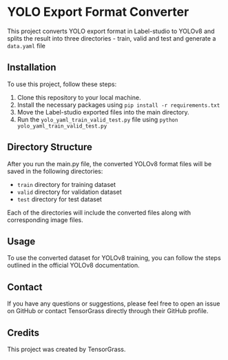 # YOLO Export Format Converter

This project converts YOLO export format in Label-studio to YOLOv8 and splits the result into three directories - train, valid and test and generate a `data.yaml` file

## Installation

To use this project, follow these steps:

1. Clone this repository to your local machine.
2. Install the necessary packages using `pip install -r requirements.txt`
3. Move the Label-studio exported files into the main directory.
4. Run the `yolo_yaml_train_valid_test.py` file using `python yolo_yaml_train_valid_test.py`

## Directory Structure

After you run the main.py file, the converted YOLOv8 format files will be saved in the following directories:

- `train` directory for training dataset
- `valid` directory for validation dataset
- `test` directory for test dataset 

Each of the directories will include the converted files along with corresponding image files.

## Usage

To use the converted dataset for YOLOv8 training, you can follow the steps outlined in the official YOLOv8 documentation.

## Contact

If you have any questions or suggestions, please feel free to open an issue on GitHub or contact TensorGrass directly through their GitHub profile.

## Credits

This project was created by TensorGrass.